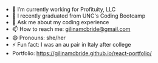 - 🔭 I’m currently working for Profituity, LLC
- 🌱 I recently graduated from UNC's Coding Bootcamp
- 💬 Ask me about my coding experience
- 📫 How to reach me: gilinamcbride@gmail.com
- 😄 Pronouns: she/her
- ⚡ Fun fact: I was an au pair in Italy after college
- Portfolio: https://gilinamcbride.github.io/react-portfolio/
